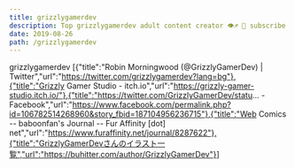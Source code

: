 ```yaml
---
title: grizzlygamerdev
description: Top grizzlygamerdev adult content creator 👁♐️ 👑 subscribe grizzlygamerdev to my porn site below IG grizzlygamerdev
date: 2019-08-26
path: /grizzlygamerdev
---
```


grizzlygamerdev
[{"title":"Robin Morningwood (@GrizzlyGamerDev) | Twitter","url":"https://twitter.com/grizzlygamerdev?lang=bg"},{"title":"Grizzly Gamer Studio - itch.io","url":"https://grizzly-gamer-studio.itch.io/"},{"title":"https://twitter.com/GrizzlyGamerDev/statu... - Facebook","url":"https://www.facebook.com/permalink.php?id=106782514268960&story_fbid=187104956236715"},{"title":"Web Comics -- baboonfan's Journal -- Fur Affinity [dot] net","url":"https://www.furaffinity.net/journal/8287622"},{"title":"GrizzlyGamerDevさんのイラスト一覧","url":"https://buhitter.com/author/GrizzlyGamerDev"}]

